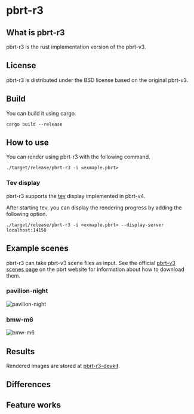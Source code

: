 # pbrt-r3

## What is pbrt-r3
pbrt-r3 is the rust implementation version of the pbrt-v3.

## License
pbrt-r3 is distributed under the BSD license based on the original pbrt-v3.

## Build
You can build it using cargo.
```
cargo build --release
```

## How to use
You can render using pbrt-r3 with the following command.
```
./target/release/pbrt-r3 -i <exmaple.pbrt>
```
### Tev display
pbrt-r3 supports the [tev](https://github.com/Tom94/tev) display implemented in pbrt-v4.

After starting tev, you can display the rendering progress by adding the following option.
```
./target/release/pbrt-r3 -i <exmaple.pbrt> --display-server localhost:14158
```


## Example scenes
pbrt-r3 can take pbrt-v3 scene files as input.
See the official [pbrt-v3 scenes page](http://pbrt.org/scenes-v3.html) on the pbrt website for information about how to download them.
### pavilion-night
![pavilion-night](https://github.com/user-attachments/assets/aa492fa3-493c-45f1-94e3-5c52a60086d6)
### bmw-m6
![bmw-m6](https://github.com/user-attachments/assets/33195ce5-f638-4e33-8414-e1d6e2c28485)





## Results
Rendered images are stored at [pbrt-r3-devkit](https://github.com/ototoi/pbrt-r3-devkit).

## Differences

## Feature works

